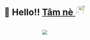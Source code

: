 <h1 align="center">👋 Hello!! <a href="https://t.me/thanhtampotter">Tâm nè </a> <img src="https://raw.githubusercontent.com/ThanhTamPotter/ThanhTamPotter/master/img/tamne32x32.png" alt="Tam ne" </h1>
</p>
<p align="center"> 
    <a>
        <img src="https://media.giphy.com/media/vFKqnCdLPNOKc/giphy.gif"/>
    </a>
</p>


<!--
**ThanhTamPotter/ThanhTamPotter** is a ✨ _special_ ✨ repository because its `README.md` (this file) appears on your GitHub profile.

Here are some ideas to get you started:

- 🔭 I’m currently working on ...
- 🌱 I’m currently learning ...
- 👯 I’m looking to collaborate on ...
- 🤔 I’m looking for help with ...
- 💬 Ask me about ...
- 📫 How to reach me: ...
- 😄 Pronouns: ...
- ⚡ Fun fact: ...
-->
